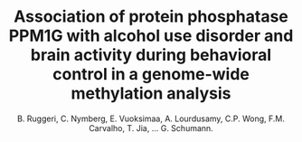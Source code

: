 ---
author: B. Ruggeri, C. Nymberg, E. Vuoksimaa, A. Lourdusamy, C.P. Wong, F.M. Carvalho, T. Jia, ... G. Schumann.
title: Association of protein phosphatase PPM1G with alcohol use disorder and brain activity during behavioral control in a genome-wide methylation analysis
journal: American Journal of Psychiatry
year: 2015
type: article
doi: 10.1176/appi.ajp.2014.14030382
volume: 172
number: 6
---